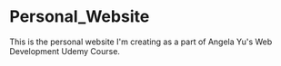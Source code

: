 # Personal_Website
This is the personal website I'm creating as a part of Angela Yu's Web Development Udemy Course. 
